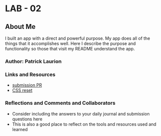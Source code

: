 # LAB - 02

## About Me

I built an app with a direct and powerful purpose. My app does all of the things that it accomplishes well. Here  I describe the purpose and functionality so those that visit my README understand the app.

### Author: Patrick Laurion

### Links and Resources
* [submission PR](http://xyz.com)
* [CSS reset](https://meyerweb.com/eric/tools/css/reset/)

### Reflections and Comments and Collaborators
* Consider including the answers to your daily journal and submission questions here
* This is also a good place to reflect on the tools and resources used and learned